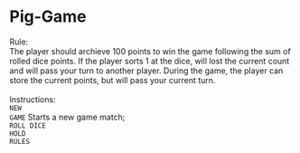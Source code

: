 # Pig-Game
Rule:
<br>
The player should archieve 100 points to win the game following the sum of rolled dice points. If the player sorts 1 at the dice, will lost the current count and will pass your turn to another player. During the game, the player can store the current points, but will pass your current turn.
<br>
<br>
Instructions:<br>
<code>NEW GAME</code> Starts a new game match;<br>
<code>ROLL DICE</code> <br>
<code>HOLD</code><br>
<code>RULES</code>

